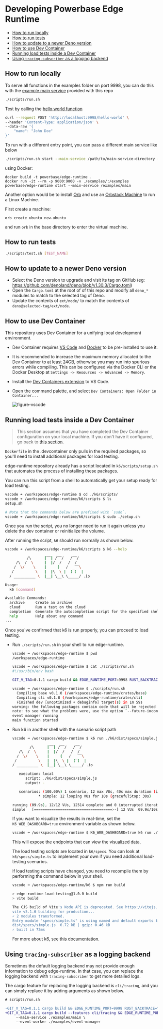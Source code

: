 # Developing Powerbase Edge Runtime

- [How to run locally](#how-to-run-locally)
- [How to run tests](#how-to-run-tests)
- [How to update to a newer Deno version](#how-to-update-to-a-newer-deno-version)
- [How to use Dev Container](#how-to-use-dev-container)
- [Running load tests inside a Dev Container](#running-load-tests-inside-a-dev-container)
- [Using `tracing-subscriber` as a logging backend](#using-tracing-subscriber-as-a-logging-backend)

## How to run locally
To serve all functions in the examples folder on port 9998, you can do this with the [example main service](./examples/main/index.ts) provided with this repo
```sh
./scripts/run.sh
```

Test by calling the [hello world function](./examples/hello-world/index.ts)
```sh
curl --request POST 'http://localhost:9998/hello-world' \
--header 'Content-Type: application/json' \
--data-raw '{
    "name": "John Doe"
}'
```

To run with a different entry point, you can pass a different main service like below

```sh
./scripts/run.sh start --main-service /path/to/main-service-directory -p 9000
```

using Docker:

```
docker build -t powerbase/edge-runtime .
docker run -it --rm -p 9000:9000 -v ./examples/:/examples powerbase/edge-runtime start --main-service /examples/main
```

Another option would be to install [Orb](https://docs.orbstack.dev/install) and use an [Orbstack Machine](https://docs.orbstack.dev/machines/) to run a Linux Machine.

First create a machine:

```
orb create ubuntu new-ubuntu
```

and run `orb` in the base directory to enter the virtual machine.

## How to run tests

```sh
./scripts/test.sh [TEST_NAME]
```

## How to update to a newer Deno version

* Select the Deno version to upgrade and visit its tag on GitHub (eg: https://github.com/denoland/deno/blob/v1.30.3/Cargo.toml)
* Open the `Cargo.toml` at the root of of this repo and modify all `deno_*` modules to match to the selected tag of Deno.
* Update the contents of `ext/node/` to match the contents of `deno@selected-tag/ext/node`.

## How to use Dev Container

This repository uses Dev Container for a unifying local development environment.

* Dev Container requires [VS Code](https://code.visualstudio.com/download) and [Docker](https://www.docker.com/get-started/) to be pre-installed to use it.

* It is recommended to increase the maximum memory allocated to the Dev Container to at least 24GB, otherwise you may run into spurious errors while compiling. This can be configured via the Docker CLI or the Docker Desktop at `Settings -> Resources -> Advanced -> Memory`.

* Install the [Dev Containers extension](https://marketplace.visualstudio.com/items?itemName=ms-vscode-remote.remote-containers) to VS Code.

* Open the command palette, and select `Dev Containers: Open Folder in Container...`

  ![figure-vscode](assets/dev-container-vscode.gif)

## Running load tests inside a Dev Container

> This section assumes that you have completed the Dev Container configuration on your local machine. If you don't have it configured, go back to [this section](#how-to-use-dev-container).

`Dockerfile` in the .devcontainer only pulls in the required packages, so you'll need to install additional packages for load testing.

edge-runtime repository already has a script located in `k6/scripts/setup.sh` that automates the process of installing these packages.

You can run this script from a shell to automatically get your setup ready for load testing.

```sh
vscode ➜ /workspaces/edge-runtime $ cd ./k6/scripts/
vscode ➜ /workspaces/edge-runtime/k6/scripts $ ls
setup.sh

# Note that the commands below are prefixed with `sudo`.
vscode ➜ /workspaces/edge-runtime/k6/scripts $ sudo ./setup.sh 
```

Once you run the script, you no longer need to run it again unless you delete the dev container or reinitialize the volume.

After running the script, `k6` should run normally as shown below.

```sh
vscode ➜ /workspaces/edge-runtime/k6/scripts $ k6 --help

          /\      |‾‾| /‾‾/   /‾‾/   
     /\  /  \     |  |/  /   /  /    
    /  \/    \    |     (   /   ‾‾\  
   /          \   |  |\  \ |  (‾)  | 
  / __________ \  |__| \__\ \_____/ .io

Usage:
  k6 [command]

Available Commands:
  archive     Create an archive
  cloud       Run a test on the cloud
  completion  Generate the autocompletion script for the specified shell
  help        Help about any command
...
```

Once you've confirmed that k6 is run properly, you can proceed to load testing.

* Run `./scripts/run.sh` in your shell to run edge-runtime.

  ```sh
  vscode ➜ /workspaces/edge-runtime $ pwd
  /workspaces/edge-runtime

  vscode ➜ /workspaces/edge-runtime $ cat ./scripts/run.sh 
  #!/usr/bin/env bash

  GIT_V_TAG=0.1.1 cargo build && EDGE_RUNTIME_PORT=9998 RUST_BACKTRACE=full ./target/debug/edge-runtime "$@" start --main-service ./examples/main --event-worker ./examples/event-manager

  vscode ➜ /workspaces/edge-runtime $ ./scripts/run.sh
    Compiling base v0.1.0 (/workspaces/edge-runtime/crates/base)
    Compiling cli v0.1.0 (/workspaces/edge-runtime/crates/cli)
    Finished dev [unoptimized + debuginfo] target(s) in 1m 59s
  warning: the following packages contain code that will be rejected by a future version of Rust: cexpr v0.3.6, nom v4.2.3
  note: to see what the problems were, use the option `--future-incompat-report`, or run `cargo report future-incompatibilities --id 1`
  event manager running
  main function started
  ```

* Run k6 in another shell with the scenario script path
  ```sh
  vscode ➜ /workspaces/edge-runtime $ k6 run ./k6/dist/specs/simple.js
  
          /\      |‾‾| /‾‾/   /‾‾/   
     /\  /  \     |  |/  /   /  /    
    /  \/    \    |     (   /   ‾‾\  
   /          \   |  |\  \ |  (‾)  | 
  / __________ \  |__| \__\ \_____/ .io

     execution: local
        script: ./k6/dist/specs/simple.js
        output: -

     scenarios: (100.00%) 1 scenario, 12 max VUs, 40s max duration (incl. graceful stop):
              * simple: 12 looping VUs for 10s (gracefulStop: 30s)

  running (09.9s), 12/12 VUs, 12514 complete and 0 interrupted iterations
  simple   [====================================>-] 12 VUs  09.9s/10s
  ```

  If you want to visualize the results in real-time, set the `K6_WEB_DASHBOARD=true` environment 
  variable as shown below.

  ```sh
  vscode ➜ /workspaces/edge-runtime $ K6_WEB_DASHBOARD=true k6 run ./k6/dist/specs/simple.js
  ```

  This will expose the endpoints that can view the visualized data.

  The load testing scripts are located in `k6/specs`. You can look at `k6/specs/simple.ts` to implement your own if you need additional load-testing scenarios.

  If load testing scripts have changed, you need to recompile them by performing the command below in your shell.

  ```sh
  vscode ➜ /workspaces/edge-runtime/k6 $ npm run build

  > edge-runtime-load-testing@1.0.0 build
  > vite build

  The CJS build of Vite's Node API is deprecated. See https://vitejs.dev/guide/troubleshooting.html#vite-cjs-node-api-deprecated for more details.
  vite v5.1.6 building for production...
  ✓ 2 modules transformed.
  Entry module "specs/simple.ts" is using named and default exports together. Consumers of your bundle will have to use `chunk.default` to access the default export, which may not be what you want. Use `output.exports: "named"` to disable this warning.
  dist/specs/simple.js  0.72 kB │ gzip: 0.46 kB
  ✓ built in 72ms
  ```

  For more about k6, see [this documentation](https://grafana.com/docs/k6/latest).

## Using `tracing-subscriber` as a logging backend

Sometimes the default logging backend may not provide enough information to debug edge-runtime.
In that case, you can replace the logging backend with `tracing-subscriber` to get more detailed logs.

The cargo feature for replacing the logging backend is `cli/tracing`, and you can simply replace it by adding arguments as shown below.

```diff
# scripts/run.sh

-GIT_V_TAG=0.1.1 cargo build && EDGE_RUNTIME_PORT=9998 RUST_BACKTRACE=full ./target/debug/edge-runtime "$@" start \
+GIT_V_TAG=0.1.1 cargo build --features cli/tracing && EDGE_RUNTIME_PORT=9998 RUST_BACKTRACE=full ./target/debug/edge-runtime "$@" start \
     --main-service ./examples/main \
     --event-worker ./examples/event-manager
```